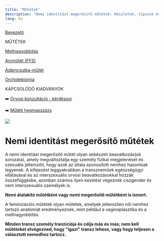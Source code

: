 ```yaml
---
title: "Műtétek"
description: "Nemi identitást megerősítő műtétek: Részletek, típusok és egyéb fontos információk. A feminizációs műtétek és a tranzíció sokszínűsége. 🏳️‍⚧️✨"
lang: hu
---
```


<div class="floating-columns">

<div class="floating-bar">

[Bevezető](/#/entry?id=feminizalas-mutetek)

MŰTÉTEK

[Mellnagyobbítás](/#/entry?id=feminizalas-mellnagyobbito-mutet)

[Arcműtét (FFS)](/#/entry?id=feminizalas-arcmutet)

[Ádámcsutka-műtét](/#/entry?id=feminizalas-adamcsutka-mutet)

[Orchidektómia](/#/entry?id=feminizalas-orchidectomia)

KAPCSOLÓDÓ KIADVÁNYOK

➡️ [Orvosi konzultáció - kérdéssor](https://public.genderutikalauz.hu/orvosi-konzultacio-kerdessor.pdf)

➡️ [Műtéti hegmasszázs](https://public.genderutikalauz.hu/muteti-hegmasszazs.pdf)

</div>

<div class="wiki-content">

<div class="header-image"><img src="assets/images/undraw_feeling_of_joy.svg" /></div>

# Nemi identitást megerősítő műtétek

A nemi identitást megerősítő műtét olyan sebészeti beavatkozás(ok sorozata), amely megváltoztatja egy személy fizikai megjelenését és szexuális jellemzőit, hogy azok az általa azonosított nemhez hasonlóak legyenek. A kifejezést leggyakrabban a transzneműek egészségügyi ellátásával és az interszexuális orvosi beavatkozásokkal hozzák összefüggésbe, azonban számos ilyen kezelést végeznek ciszgender és nem interszexuális személyek is.

**Nemi átalakító műtétként vagy nemi megerősítő műtétként is ismert.**

A feminizációs műtétek olyan műtétek, amelyek jellemzően női nemhez tartozó anatómiát eredményeznek, mint például a vaginoplasztika és a mellnagyobbítás.

**Minden transz személy tranzíciója és célja más és más; nem kell műtéteket elvégezned, hogy "igazi" transz lehess, vagy hogy teljesen a választott nemedhez tartozz.**

</div>